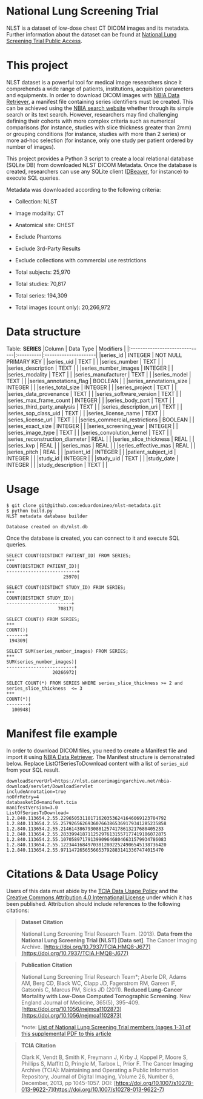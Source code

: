 # National Lung Screening Trial
NLST is a dataset of low-dose chest CT DICOM images and its metadata. Further information about the dataset can be found at [National Lung Screening Trial Public Access](https://wiki.cancerimagingarchive.net/display/NLST/National+Lung+Screening+Trial).

# This project
NLST dataset is a powerful tool for medical image researchers since it comprehends a wide range of patients, institutions, acquisition parameters and equipments. In order to download DICOM images with [NBIA Data Retriever](https://wiki.cancerimagingarchive.net/display/NBIA/Downloading+TCIA+Images), a manifest file containing series identifiers must be created. This can be achieved using the [NBIA search website](https://nlst.cancerimagingarchive.net/nbia-search/) whether through its simple search or its text search. However, researchers may find challenging defining their cohorts with more complex criteria such as numerical comparisons (for instance, studies with slice thickness greater than 2mm) or grouping conditions (for instance, studies with more than 2 series) or more ad-hoc selection (for instance, only one study per patient ordered by number of images).

This project provides a Python 3 script to create a local relational database (SQLite DB) from downloaded NLST DICOM Metadata. Once the database is created, researchers can use any SQLite client ([DBeaver](https://dbeaver.io/download/), for instance) to execute SQL queries.

Metadata was downloaded according to the following criteria:

* Collection: NLST
* Image modality: CT
* Anatomical site: CHEST
* Exclude Phantoms
* Exclude 3rd-Party Results
* Exclude collections with commercial use restrictions


* Total subjects: 25,970
* Total studies: 70,817
* Total series: 194,309
* Total images (count only): 20,266,972


# Data structure

Table: **SERIES**
|Column                         | Data Type | Modifiers            |
|:------------------------------|:----------|:---------------------|
|series_id                      | INTEGER   | NOT NULL PRIMARY KEY |
|series_uid                     | TEXT      |                      |
|series_number                  | TEXT      |                      |
|series_description             | TEXT      |                      |
|series_number_images           | INTEGER   |                      |
|series_modality                | TEXT      |                      |
|series_manufacturer            | TEXT      |                      |
|series_model                   | TEXT      |                      |
|series_annotations_flag        | BOOLEAN   |                      |
|series_annotations_size        | INTEGER   |                      |
|series_total_size              | INTEGER   |                      |
|series_project                 | TEXT      |                      |
|series_data_provenance         | TEXT      |                      |
|series_software_version        | TEXT      |                      |
|series_max_frame_count         | INTEGER   |                      |
|series_body_part               | TEXT      |                      |
|series_third_party_analysis    | TEXT      |                      |
|series_description_uri         | TEXT      |                      |
|series_sop_class_uid           | TEXT      |                      |
|series_license_name            | TEXT      |                      |
|series_license_url             | TEXT      |                      |
|series_commercial_restrictions | BOOLEAN   |                      |
|series_exact_size              | INTEGER   |                      |
|series_screening_year          | INTEGER   |                      |
|series_image_type              | TEXT      |                      |
|series_convolution_kernel      | TEXT      |                      |
|series_reconstruction_diameter | REAL      |                      |
|series_slice_thickness         | REAL      |                      |
|series_kvp                     | REAL      |                      |
|series_mas                     | REAL      |                      |
|series_effective_mas           | REAL      |                      |
|series_pitch                   | REAL      |                      |
|patient_id                     | INTEGER   |                      |
|patient_subject_id             | INTEGER   |                      |
|study_id                       | INTEGER   |                      |
|study_uid                      | TEXT      |                      |
|study_date                     | INTEGER   |                      |
|study_description              | TEXT      |                      |



# Usage

```
$ git clone git@github.com:eduardomineo/nlst-metadata.git
$ python build.py
NLST metadata database builder

Database created on db/nlst.db
```

Once the database is created, you can connect to it and execute SQL queries.

```
SELECT COUNT(DISTINCT PATIENT_ID) FROM SERIES;
***
COUNT(DISTINCT PATIENT_ID)|
--------------------------+
                     25970|
```

```
SELECT COUNT(DISTINCT STUDY_ID) FROM SERIES;
***
COUNT(DISTINCT STUDY_ID)|
------------------------+
                   70817|
```

```
SELECT COUNT() FROM SERIES;
***
COUNT()|
-------+
 194309|
```

```
SELECT SUM(series_number_images) FROM SERIES;
***
SUM(series_number_images)|
-------------------------+
                 20266972|
```

```
SELECT COUNT(*) FROM SERIES WHERE series_slice_thickness >= 2 and series_slice_thickness  <= 3
***
COUNT(*)|
--------+
  100948|
```


# Manifest file example
In order to download DICOM files, you need to create a Manifest file and import it using [NBIA Data Retriever](https://wiki.cancerimagingarchive.net/display/NBIA/Downloading+TCIA+Images). The Manifest structure is demonstrated below. Replace ListOfSeriesToDownload content with a list of `series_uid` from your SQL result.

```
downloadServerUrl=https://nlst.cancerimagingarchive.net/nbia-download/servlet/DownloadServlet
includeAnnotation=true
noOfrRetry=4
databasketId=manifest.tcia
manifestVersion=3.0
ListOfSeriesToDownload=
1.2.840.113654.2.55.229650531101716203536241646069123704792
1.2.840.113654.2.55.257926562693607663865369179341285235858
1.2.840.113654.2.55.21461438679308812574178613217680405233
1.2.840.113654.2.55.283399418711252976131557177419186072875
1.2.840.113654.2.55.107058971791399096468046631579934786083
1.2.840.113654.2.55.122344168497038128022524906545138736420
1.2.840.113654.2.55.97114726565566537928831413367474015470
```


# Citations & Data Usage Policy

Users of this data must abide by the [TCIA Data Usage Policy](https://wiki.cancerimagingarchive.net/x/c4hF) and the [Creative Commons Attribution 4.0 International License](https://creativecommons.org/licenses/by/4.0/) under which it has been published. Attribution should include references to the following citations:

> **Dataset Citation**
>
> National Lung Screening Trial Research Team. (2013). **Data from the National Lung Screening Trial (NLST) [Data set]**. The Cancer Imaging Archive. [https://doi.org/10.7937/TCIA.HMQ8-J677](https://doi.org/10.7937/TCIA.HMQ8-J677)

> **Publication Citation**
>
> National Lung Screening Trial Research Team*; Aberle DR, Adams AM, Berg CD, Black WC, Clapp JD, Fagerstrom RM, Gareen IF, Gatsonis C, Marcus PM, Sicks JD (2011). **Reduced Lung-Cancer Mortality with Low-Dose Computed Tomographic Screening**. New England Journal of Medicine, 365(5), 395–409. [https://doi.org/10.1056/nejmoa1102873](https://doi.org/10.1056/nejmoa1102873)
>
> *note:  [List of National Lung Screening Trial members (pages 1-31 of this supplemental PDF to this article](https://www.ncbi.nlm.nih.gov/pmc/articles/PMC4356534/bin/NIHMS320819-supplement-Supplement1.pdf)

> **TCIA Citation**
>
> Clark K, Vendt B, Smith K, Freymann J, Kirby J, Koppel P, Moore S, Phillips S, Maffitt D, Pringle M, Tarbox L, Prior F. The Cancer Imaging Archive (TCIA): Maintaining and Operating a Public Information Repository, Journal of Digital Imaging, Volume 26, Number 6, December, 2013, pp 1045-1057. DOI: [https://doi.org/10.1007/s10278-013-9622-7](https://doi.org/10.1007/s10278-013-9622-7)
